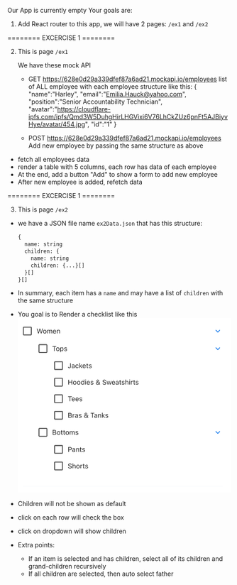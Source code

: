 Our App is currently empty
Your goals are:

1. Add React router to this app, we will have 2 pages: `/ex1` and `/ex2`

======== EXCERCISE 1 ========

2. This is page `/ex1`

   We have these mock API

   - GET https://628e0d29a339dfef87a6ad21.mockapi.io/employees
     list of ALL employee with each employee structure like this:
     {
     "name":"Harley",
     "email":"Emilia.Hauck@yahoo.com",
     "position":"Senior Accountability Technician",
     "avatar":"https://cloudflare-ipfs.com/ipfs/Qmd3W5DuhgHirLHGVixi6V76LhCkZUz6pnFt5AJBiyvHye/avatar/454.jpg",
     "id":"1"
     }

   - POST https://628e0d29a339dfef87a6ad21.mockapi.io/employees
     Add new employee by passing the same structure as above

- fetch all employees data
- render a table with 5 columns, each row has data of each employee
- At the end, add a button "Add" to show a form to add new employee
- After new employee is added, refetch data

======== EXCERCISE 1 ========

3. This is page `/ex2`

- we have a JSON file name `ex2Data.json` that has this structure:

  ```
  {
    name: string
    children: {
      name: string
      children: {...}[]
    }[]
  }[]
  ```

- In summary, each item has a `name` and may have a list of `children` with the same structure
- You goal is to Render a checklist like this ![](ex2.png)
- Children will not be shown as default
- click on each row will check the box
- click on dropdown will show children

- Extra points:
  - If an item is selected and has children, select all of its children and grand-children recursively
  - If all children are selected, then auto select father
